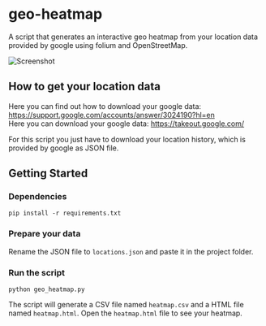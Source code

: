 # geo-heatmap

A script that generates an interactive geo heatmap from your location data provided by google using folium and OpenStreetMap.

![Screenshot](https://user-images.githubusercontent.com/45404400/63515170-7a9cd280-c4ea-11e9-8875-e693622ac26e.png)

## How to get your location data

Here you can find out how to download your google data: <https://support.google.com/accounts/answer/3024190?hl=en></br>
Here you can download your google data: <https://takeout.google.com/>

For this script you just have to download your location history, which is provided by google as JSON file.

## Getting Started

### Dependencies
```
pip install -r requirements.txt
```

### Prepare your data

Rename the JSON file to `locations.json` and paste it in the project folder.

### Run the script
```
python geo_heatmap.py
```
The script will generate a CSV file named `heatmap.csv` and a HTML file named `heatmap.html`. Open the `heatmap.html` file to see your heatmap.
